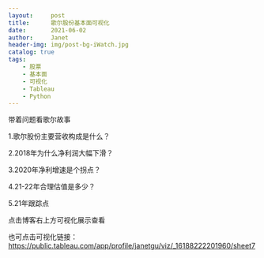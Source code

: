 ```yaml
---
layout:     post
title:      歌尔股份基本面可视化
date:       2021-06-02
author:     Janet
header-img: img/post-bg-iWatch.jpg
catalog: true
tags:
    - 股票
    - 基本面
    - 可视化
    - Tableau
    - Python
---
```


带着问题看歌尔故事

1.歌尔股份主要营收构成是什么？

2.2018年为什么净利润大幅下滑？

3.2020年净利增速是个拐点？

4.21-22年合理估值是多少？

5.21年跟踪点

点击博客右上方可视化展示查看

也可点击可视化链接：
https://public.tableau.com/app/profile/janetgu/viz/_16188222201960/sheet7

